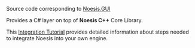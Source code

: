 Source code corresponding to [Noesis.GUI](https://www.nuget.org/packages/Noesis.GUI)

Provides a C# layer on top of **Noesis C++** Core Library.

This [Integration Tutorial](https://www.noesisengine.com/docs/Gui.Core.SDKGuide.html) provides detailed information about steps needed to integrate Noesis into your own engine.
